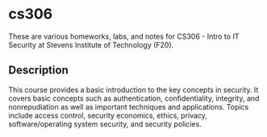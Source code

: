 # cs306

These are various homeworks, labs, and notes for CS306 - Intro to IT Security at Stevens Institute of Technology (F20).

## Description

This course provides a basic introduction to the key concepts in security. It covers basic concepts such as authentication, confidentiality, integrity, and nonrepudiation as well as important techniques and applications. Topics include access control, security economics, ethics, privacy, software/operating system security, and security policies.
